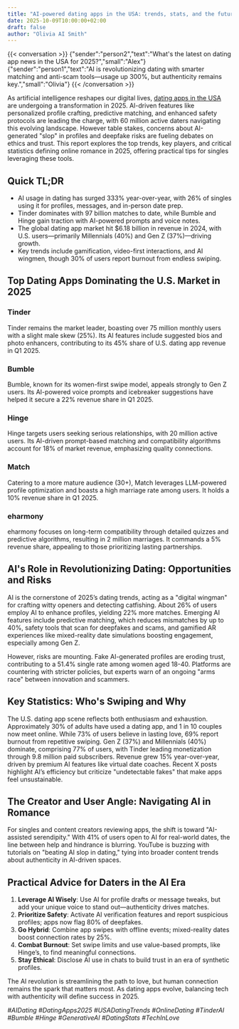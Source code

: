 ```yaml
---
title: "AI-powered dating apps in the USA: trends, stats, and the future of matchmaking in 2025"
date: 2025-10-09T10:00:00+02:00
draft: false
author: "Olivia AI Smith"
---
```


{{< conversation >}}
{"sender":"person2","text":"What's the latest on dating app news in the USA for 2025?","small":"Alex"}
{"sender":"person1","text":"AI is revolutionizing dating with smarter matching and anti-scam tools—usage up 300%, but authenticity remains key.","small":"Olivia"}
{{< /conversation >}}

As artificial intelligence reshapes our digital lives, [dating apps in the USA](https://pleeq.com/best-free-dating-app-in-us/) are undergoing a transformation in 2025. AI-driven features like personalized profile crafting, predictive matching, and enhanced safety protocols are leading the charge, with 60 million active daters navigating this evolving landscape. However table stakes, concerns about AI-generated "slop" in profiles and deepfake risks are fueling debates on ethics and trust. This report explores the top trends, key players, and critical statistics defining online romance in 2025, offering practical tips for singles leveraging these tools.

## Quick TL;DR
- AI usage in dating has surged 333% year-over-year, with 26% of singles using it for profiles, messages, and in-person date prep.
- Tinder dominates with 97 billion matches to date, while Bumble and Hinge gain traction with AI-powered prompts and voice notes.
- The global dating app market hit $6.18 billion in revenue in 2024, with U.S. users—primarily Millennials (40%) and Gen Z (37%)—driving growth.
- Key trends include gamification, video-first interactions, and AI wingmen, though 30% of users report burnout from endless swiping.

## Top Dating Apps Dominating the U.S. Market in 2025

### Tinder
Tinder remains the market leader, boasting over 75 million monthly users with a slight male skew (25%). Its AI features include suggested bios and photo enhancers, contributing to its 45% share of U.S. dating app revenue in Q1 2025.

### Bumble
Bumble, known for its women-first swipe model, appeals strongly to Gen Z users. Its AI-powered voice prompts and icebreaker suggestions have helped it secure a 22% revenue share in Q1 2025.

### Hinge
Hinge targets users seeking serious relationships, with 20 million active users. Its AI-driven prompt-based matching and compatibility algorithms account for 18% of market revenue, emphasizing quality connections.

### Match
Catering to a more mature audience (30+), Match leverages LLM-powered profile optimization and boasts a high marriage rate among users. It holds a 10% revenue share in Q1 2025.

### eharmony
eharmony focuses on long-term compatibility through detailed quizzes and predictive algorithms, resulting in 2 million marriages. It commands a 5% revenue share, appealing to those prioritizing lasting partnerships.

## AI's Role in Revolutionizing Dating: Opportunities and Risks
AI is the cornerstone of 2025’s dating trends, acting as a "digital wingman" for crafting witty openers and detecting catfishing. About 26% of users employ AI to enhance profiles, yielding 22% more matches. Emerging AI features include predictive matching, which reduces mismatches by up to 40%, safety tools that scan for deepfakes and scams, and gamified AR experiences like mixed-reality date simulations boosting engagement, especially among Gen Z.

However, risks are mounting. Fake AI-generated profiles are eroding trust, contributing to a 51.4% single rate among women aged 18-40. Platforms are countering with stricter policies, but experts warn of an ongoing "arms race" between innovation and scammers.

## Key Statistics: Who's Swiping and Why
The U.S. dating app scene reflects both enthusiasm and exhaustion. Approximately 30% of adults have used a dating app, and 1 in 10 couples now meet online. While 73% of users believe in lasting love, 69% report burnout from repetitive swiping. Gen Z (37%) and Millennials (40%) dominate, comprising 77% of users, with Tinder leading monetization through 9.8 million paid subscribers. Revenue grew 15% year-over-year, driven by premium AI features like virtual date coaches. Recent X posts highlight AI’s efficiency but criticize "undetectable fakes" that make apps feel unsustainable.

## The Creator and User Angle: Navigating AI in Romance
For singles and content creators reviewing apps, the shift is toward "AI-assisted serendipity." With 41% of users open to AI for real-world dates, the line between help and hindrance is blurring. YouTube is buzzing with tutorials on "beating AI slop in dating," tying into broader content trends about authenticity in AI-driven spaces.

## Practical Advice for Daters in the AI Era
1. **Leverage AI Wisely**: Use AI for profile drafts or message tweaks, but add your unique voice to stand out—authenticity drives matches.
2. **Prioritize Safety**: Activate AI verification features and report suspicious profiles; apps now flag 80% of deepfakes.
3. **Go Hybrid**: Combine app swipes with offline events; mixed-reality dates boost connection rates by 25%.
4. **Combat Burnout**: Set swipe limits and use value-based prompts, like Hinge’s, to find meaningful connections.
5. **Stay Ethical**: Disclose AI use in chats to build trust in an era of synthetic profiles.

The AI revolution is streamlining the path to love, but human connection remains the spark that matters most. As dating apps evolve, balancing tech with authenticity will define success in 2025.

*#AIDating #DatingApps2025 #USADatingTrends #OnlineDating #TinderAI #Bumble #Hinge #GenerativeAI #DatingStats #TechInLove*  